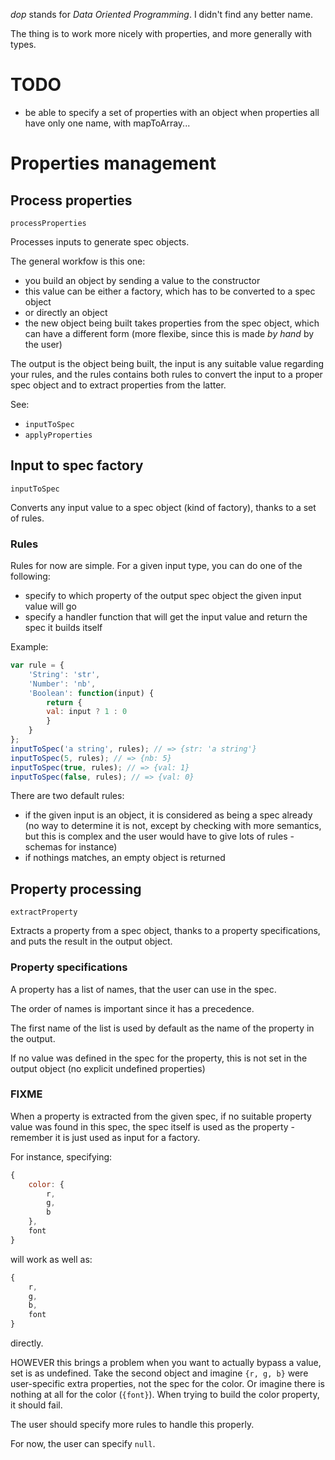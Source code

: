 _dop_ stands for _Data Oriented Programming_. I didn't find any better name.

The thing is to work more nicely with properties, and more generally with types.

# TODO

* be able to specify a set of properties with an object when properties all have only one name, with mapToArray...

# Properties management

## Process properties

`processProperties`

Processes inputs to generate spec objects.

The general workfow is this one:

- you build an object by sending a value to the constructor
- this value can be either a factory, which has to be converted to a spec object
- or directly an object
- the new object being built takes properties from the spec object, which can have a different form (more flexibe, since this is made _by hand_ by the user)

The output is the object being built, the input is any suitable value regarding your rules, and the rules contains both rules to convert the input to a proper spec object and to extract properties from the latter.

See:

* `inputToSpec`
* `applyProperties`

## Input to spec factory

`inputToSpec`

Converts any input value to a spec object (kind of factory), thanks to a set of rules.

### Rules

Rules for now are simple. For a given input type, you can do one of the following:

- specify to which property of the output spec object the given input value will go
- specify a handler function that will get the input value and return the spec it builds itself

Example:

```javascript
var rule = {
	'String': 'str',
	'Number': 'nb',
	'Boolean': function(input) {
		return {
		val: input ? 1 : 0
		}
	}
};
inputToSpec('a string', rules); // => {str: 'a string'}
inputToSpec(5, rules); // => {nb: 5}
inputToSpec(true, rules); // => {val: 1}
inputToSpec(false, rules); // => {val: 0}
```

There are two default rules:

- if the given input is an object, it is considered as being a spec already (no way to determine it is not, except by checking with more semantics, but this is complex and the user would have to give lots of rules - schemas for instance)
- if nothings matches, an empty object is returned

## Property processing

`extractProperty`

Extracts a property from a spec object, thanks to a property specifications, and puts the result in the output object.

### Property specifications

A property has a list of names, that the user can use in the spec.

The order of names is important since it has a precedence.

The first name of the list is used by default as the name of the property in the output.

If no value was defined in the spec for the property, this is not set in the output object (no explicit undefined properties)

### FIXME

When a property is extracted from the given spec, if no suitable property value was found in this spec, the spec itself is used as the property - remember it is just used as input for a factory.

For instance, specifying:

```javascript
{
	color: {
		r,
		g,
		b
	},
	font
}
```

will work as well as:

```javascript
{
	r,
	g,
	b,
	font
}
```

directly.

HOWEVER this brings a problem when you want to actually bypass a value, set is as undefined. Take the second object and imagine `{r, g, b}` were user-specific extra properties, not the spec for the color. Or imagine there is nothing at all for the color (`{font}`). When trying to build the color property, it should fail.

The user should specify more rules to handle this properly.

For now, the user can specify `null`.
